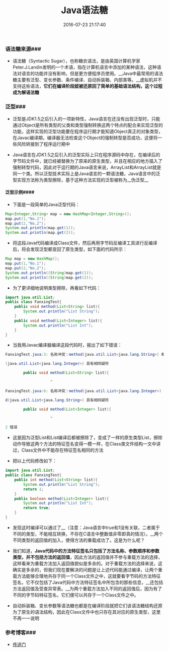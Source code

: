 ﻿---
title: Java语法糖
date: 2016-07-23 21:17:40
tags: JVM
categories: JVM
---

### 语法糖来源###

- 语法糖（Syntactic Sugar），也称糖衣语法，是由英国计算机学家Peter.J.Landin发明的一个术语，指在计算机语言中添加的某种语法，这种语法对语言的功能并没有影响，但是更方便程序员使用。__Java中最常用的语法糖主要有泛型、变长参数、条件编译、自动拆装箱、内部类等。__虚拟机并不支持这些语法，__它们在编译阶段就被还原回了简单的基础语法结构，这个过程成为解语法糖__

### 泛型###

- 泛型是JDK1.5之后引入的一项新特性，Java语言在还没有出现泛型时，只能通过Object是所有类型的父类和类型强制转换这两个特点的配合来实现泛型的功能，这样实现的泛型功能要在程序运行期才能知道Object真正的对象类型，在Javac编译期，编译器无法检查这个Object的强制转型是否成功，这便将一些风险转接到了程序运行期中

- Java语言在JDK1.5之后引入的泛型实际上只在程序源码中存在，在编译后的字节码文件中，就已经被替换为了原来的原生类型，并且在相应的地方插入了强制转型代码，因此对于运行期的Java语言来说，ArrayList<String>和ArrayList<Integer>就是同一个类。所以泛型技术实际上是Java语言的一颗语法糖，Java语言中的泛型实现方法称为类型擦除，基于这种方法实现的泛型被称为__伪泛型__

#### 泛型示例####

- 下面是一段简单的Java泛型代码：

```java
Map<Integer,String> map = new HashMap<Integer,String>();  
map.put(1,"No.1");  
map.put(2,"No.2");  
System.out.println(map.get(1));  
System.out.println(map.get(2)); 
```

<!-- more -->

- 将这段Java代码编译成Class文件，然后再用字节码反编译工具进行反编译后，将会发现泛型都变回了原生类型，如下面的代码所示：

```java
Map map = new HashMap();  
map.put(1,"No.1");  
map.put(2,"No.2");  
System.out.println((String)map.get(1));  
System.out.println((String)map.get(2));  
```

- 为了更详细地说明类型擦除，再看如下代码：

```java
import java.util.List;  
public class FanxingTest{  
    public void method(List<String> list){  
        System.out.println("List String");  
    }  
    public void method(List<Integer> list){  
        System.out.println("List Int");  
    }  
}  
```

- 当我用Javac编译器编译这段代码时，报出了如下错误：


```java
FanxingTest.java:3: 名称冲突：method(java.util.List<java.lang.String>) 和 method

(java.util.List<java.lang.Integer>) 具有相同疑符

        public void method(List<String> list){

                    ^

FanxingTest.java:6: 名称冲突：method(java.util.List<java.lang.Integer>) 和 metho

d(java.util.List<java.lang.String>) 具有相同疑符

        public void method(List<Integer> list){

                    ^

2 错误
```

- 这是因为泛型List<String>和List<Integer>编译后都被擦除了，变成了一样的原生类型List，擦除动作导致这两个方法的特征签名变得一模一样，在Class类文件结构一文中讲过，Class文件中不能存在特征签名相同的方法

-  把以上代码修改如下：

```java
import java.util.List;  
public class FanxingTest{  
    public int method(List<String> list){  
        System.out.println("List String");  
        return 1;  
    }  
    public boolean method(List<Integer> list){  
        System.out.println("List Int");  
        return true;  
    }  
}  
```

- 发现这时编译可以通过了__（注意：Java语言中true和1没有关联，二者属于不同的类型，不能相互转换，不存在C语言中整数值非零即真的情况）。__两个不同类型的返回值的加入，使得方法的重载成功了。这是为什么呢？

- 我们知道，__Java代码中的方法特征签名只包括了方法名称、参数顺序和参数类型，并不包括方法的返回值__，因此方法的返回值并不参与重载方法的选择，这样看来为重载方法加入返回值貌似是多余的。对于重载方法的选择来说，这确实是多余的，但我们现在要解决的问题是让上述代码能通过编译，让两个重载方法能够合理地共存于同一个Class文件之中，这就要看字节码的方法特征签名，它不仅包括了Java代码中方法特征签名中所包含的那些信息，__还包括方法返回值及受查异常表。__为两个重载方法加入不同的返回值后，因为有了不同的字节码特征签名，它们便可以共存于一个Class文件之中。

- 自动拆装箱、变长参数等语法糖也都是在编译阶段就把它们该语法糖结构还原为了原生的语法结构，因此在Class文件中也只存在其对应的原生类型，这里不再一一说明

### 参考博客###

- [传送门](http://blog.csdn.net/ns_code/article/details/18011009)